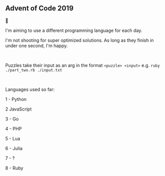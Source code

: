 ## Advent of Code 2019

🎅

I'm aiming to use a different programming language for each day.

I'm not shooting for super optimized solutions. As long as they finish in under one second, I'm happy.

<br>

Puzzles take their input as an arg in the format `<puzzle> <input>` e.g. `ruby ./part_two.rb ./input.txt`

<br>

Languages used so far:

1 - Python

2 JavaScript

3 - Go

4 - PHP

5 - Lua

6 - Julia

7 - ?

8 - Ruby


